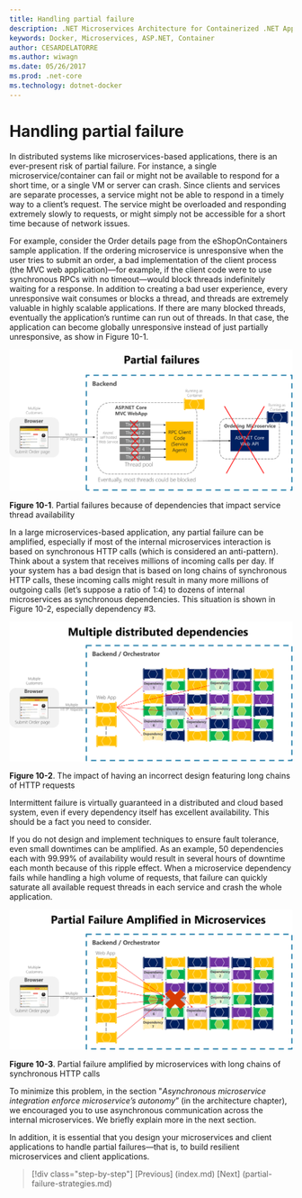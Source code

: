 ```yaml
---
title: Handling partial failure
description: .NET Microservices Architecture for Containerized .NET Applications | Handling partial failure
keywords: Docker, Microservices, ASP.NET, Container
author: CESARDELATORRE
ms.author: wiwagn
ms.date: 05/26/2017
ms.prod: .net-core
ms.technology: dotnet-docker
---
```

# Handling partial failure

In distributed systems like microservices-based applications, there is an ever-present risk of partial failure. For instance, a single microservice/container can fail or might not be available to respond for a short time, or a single VM or server can crash. Since clients and services are separate processes, a service might not be able to respond in a timely way to a client’s request. The service might be overloaded and responding extremely slowly to requests, or might simply not be accessible for a short time because of network issues.

For example, consider the Order details page from the eShopOnContainers sample application. If the ordering microservice is unresponsive when the user tries to submit an order, a bad implementation of the client process (the MVC web application)—for example, if the client code were to use synchronous RPCs with no timeout—would block threads indefinitely waiting for a response. In addition to creating a bad user experience, every unresponsive wait consumes or blocks a thread, and threads are extremely valuable in highly scalable applications. If there are many blocked threads, eventually the application’s runtime can run out of threads. In that case, the application can become globally unresponsive instead of just partially unresponsive, as show in Figure 10-1.

![](./media/image1.png)

**Figure 10-1**. Partial failures because of dependencies that impact service thread availability

In a large microservices-based application, any partial failure can be amplified, especially if most of the internal microservices interaction is based on synchronous HTTP calls (which is considered an anti-pattern). Think about a system that receives millions of incoming calls per day. If your system has a bad design that is based on long chains of synchronous HTTP calls, these incoming calls might result in many more millions of outgoing calls (let’s suppose a ratio of 1:4) to dozens of internal microservices as synchronous dependencies. This situation is shown in Figure 10-2, especially dependency \#3.

![](./media/image2.png)

**Figure 10-2**. The impact of having an incorrect design featuring long chains of HTTP requests

Intermittent failure is virtually guaranteed in a distributed and cloud based system, even if every dependency itself has excellent availability. This should be a fact you need to consider.

If you do not design and implement techniques to ensure fault tolerance, even small downtimes can be amplified. As an example, 50 dependencies each with 99.99% of availability would result in several hours of downtime each month because of this ripple effect. When a microservice dependency fails while handling a high volume of requests, that failure can quickly saturate all available request threads in each service and crash the whole application.

![](./media/image3.png)

**Figure 10-3**. Partial failure amplified by microservices with long chains of synchronous HTTP calls

To minimize this problem, in the section "*Asynchronous microservice integration enforce microservice’s autonomy*” (in the architecture chapter), we encouraged you to use asynchronous communication across the internal microservices. We briefly explain more in the next section.

In addition, it is essential that you design your microservices and client applications to handle partial failures—that is, to build resilient microservices and client applications.


>[!div class="step-by-step"]
[Previous] (index.md)
[Next] (partial-failure-strategies.md)
